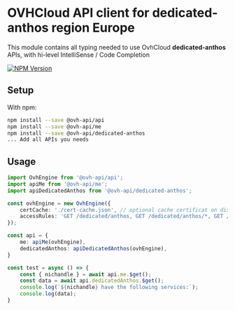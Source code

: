 # OVHCloud API client for **dedicated-anthos** region Europe

This module contains all typing needed to use OvhCloud **dedicated-anthos** APIs, with hi-level IntelliSense / Code Completion

[![NPM Version](https://img.shields.io/npm/v/@ovh-api/dedicated-anthos.svg?style=flat)](https://www.npmjs.org/package/@ovh-api/dedicated-anthos)

## Setup

With npm:

```bash
npm install --save @ovh-api/api
npm install --save @ovh-api/me
npm install --save @ovh-api/dedicated-anthos
... Add all APIs you needs
```

## Usage

```typescript
import OvhEngine from '@ovh-api/api';
import apiMe from '@ovh-api/me';
import apiDedicatedAnthos from '@ovh-api/dedicated-anthos';

const ovhEngine = new OvhEngine({ 
    certCache: './cert-cache.json', // optional cache certificat on disk.
    accessRules: 'GET /dedicated/anthos, GET /dedicated/anthos/*, GET /me', // optional limit the requested privileges.
});

const api = {
    me: apiMe(ovhEngine),
    dedicatedAnthos: apiDedicatedAnthos(ovhEngine),
}

const test = async () => {
    const { nichandle } = await api.me.$get();
    const data = await api.dedicatedAnthos.$get();
    console.log(`${nichandle} have the following services:`);
    console.log(data);
}
```
